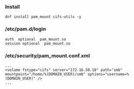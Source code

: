 ### Install
```
dnf install pam_mount cifs-utils -y

```
### /etc/pam.d/login
```
auth  optional  pam_mount.so
session optional  pam_mount.so
```
### /etc/security/pam_mount.conf.xml
```
...
<volume fstype="cifs" server="172.16.50.10" path="smb" mountpoint="/home/%(DOMAIN_USER)/smb" options="username=%(DOMAIN_USER)" />
...
```
